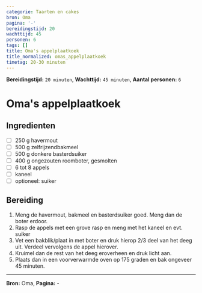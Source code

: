 ```yaml
---
categorie: Taarten en cakes
bron: Oma
pagina: '-'
bereidingstijd: 20
wachttijd: 45
personen: 6
tags: []
title: Oma's appelplaatkoek
title_normalized: omas_appelplaatkoek
timetag: 20-30 minuten
---
```

**Bereidingstijd:** ```20 minuten```, **Wachttijd:** ```45 minuten```, **Aantal personen:** ```6```

# Oma's appelplaatkoek



## Ingredienten

- [ ] 250 g havermout
- [ ] 500 g zelfrijzendbakmeel
- [ ] 500 g donkere basterdsuiker
- [ ] 400 g ongezouten roomboter, gesmolten
- [ ] 6 tot 8 appels
- [ ] kaneel
- [ ] optioneel: suiker

## Bereiding

1. Meng de havermout, bakmeel en basterdsuiker goed. Meng dan de boter erdoor.
2. Rasp de appels met een grove rasp en meng met het kaneel en evt. suiker
3.  Vet een bakblik/plaat in met boter en druk hierop 2/3 deel van het deeg uit. Verdeel vervolgens de appel hierover.
4.  Kruimel dan de rest van het deeg eroverheen en druk licht aan.
5.  Plaats dan in een voorverwarmde oven op 175 graden en bak ongeveer 45 minuten.
***
**Bron:** Oma, **Pagina:** -